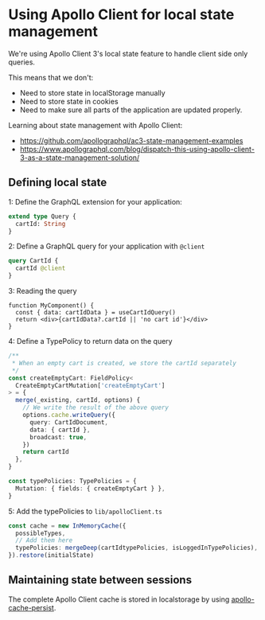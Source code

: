 # Using Apollo Client for local state management

We're using Apollo Client 3's local state feature to handle client side only
queries.

This means that we don't:

- Need to store state in localStorage manually
- Need to store state in cookies
- Need to make sure all parts of the application are updated properly.

Learning about state management with Apollo Client:

- https://github.com/apollographql/ac3-state-management-examples
- https://www.apollographql.com/blog/dispatch-this-using-apollo-client-3-as-a-state-management-solution/

## Defining local state

1: Define the GraphQL extension for your application:

```graphql
extend type Query {
  cartId: String
}
```

2: Define a GraphQL query for your application with `@client`

```graphql
query CartId {
  cartId @client
}
```

3: Reading the query

```tsx
function MyComponent() {
  const { data: cartIdData } = useCartIdQuery()
  return <div>{cartIdData?.cartId || 'no cart id'}</div>
}
```

4: Define a TypePolicy to return data on the query

```ts
/**
 * When an empty cart is created, we store the cartId separately
 */
const createEmptyCart: FieldPolicy<
  CreateEmptyCartMutation['createEmptyCart']
> = {
  merge(_existing, cartId, options) {
    // We write the result of the above query
    options.cache.writeQuery({
      query: CartIdDocument,
      data: { cartId },
      broadcast: true,
    })
    return cartId
  },
}

const typePolicies: TypePolicies = {
  Mutation: { fields: { createEmptyCart } },
}
```

5: Add the typePolicies to `lib/apolloClient.ts`

```ts
const cache = new InMemoryCache({
  possibleTypes,
  // Add them here
  typePolicies: mergeDeep(cartIdtypePolicies, isLoggedInTypePolicies),
}).restore(initialState)
```

## Maintaining state between sessions

The complete Apollo Client cache is stored in localstorage by using
[apollo-cache-persist](https://github.com/apollographql/apollo-cache-persist).
